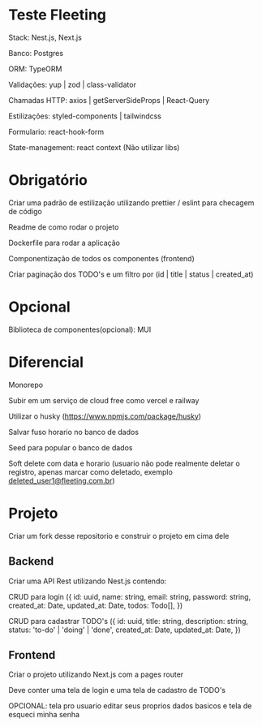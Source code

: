 # Teste Fleeting

Stack: Nest.js, Next.js

Banco: Postgres

ORM: TypeORM

Validações: yup | zod | class-validator

Chamadas HTTP: axios | getServerSideProps | React-Query

Estilizações: styled-components | tailwindcss

Formulario: react-hook-form

State-management: react context (Não utilizar libs)

# Obrigatório

Criar uma padrão de estilização utilizando prettier / eslint para checagem de código

Readme de como rodar o projeto

Dockerfile para rodar a aplicação

Componentização de todos os componentes (frontend)

Criar paginação dos TODO's e um filtro por (id | title | status | created_at)

# Opcional

Biblioteca de componentes(opcional): MUI

# Diferencial

Monorepo

Subir em um serviço de cloud free como vercel e railway

Utilizar o husky (https://www.npmjs.com/package/husky)

Salvar fuso horario no banco de dados

Seed para popular o banco de dados

Soft delete com data e horario (usuario não pode realmente deletar o registro, apenas marcar como deletado, exemplo deleted_user1@fleeting.com.br)

# Projeto

Criar um fork desse repositorio e construir o projeto em cima dele

## Backend

Criar uma API Rest utilizando Nest.js contendo:

CRUD para login
({
id: uuid,
name: string,
email: string,
password: string,
created_at: Date,
updated_at: Date,
todos: Todo[],
})

CRUD para cadastrar TODO's
({
id: uuid,
title: string,
description: string,
status: 'to-do' | 'doing' | 'done',
created_at: Date,
updated_at: Date,
})

## Frontend

Criar o projeto utilizando Next.js com a pages router

Deve conter uma tela de login e uma tela de cadastro de TODO's

OPCIONAL: tela pro usuario editar seus proprios dados basicos e tela de esqueci minha senha
